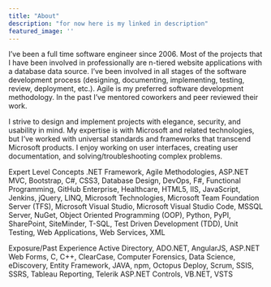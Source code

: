 ```yaml
---
title: "About"
description: "for now here is my linked in description"
featured_image: ''
---
```


I’ve been a full time software engineer since 2006. Most of the projects that I have been involved in professionally are n-tiered website applications with a database data source. I’ve been involved in all stages of the software development process (designing, documenting, implementing, testing, review, deployment, etc.). Agile is my preferred software development methodology. In the past I’ve mentored coworkers and peer reviewed their work.

I strive to design and implement projects with elegance, security, and usability in mind. My expertise is with Microsoft and related technologies, but I’ve worked with universal standards and frameworks that transcend Microsoft products. I enjoy working on user interfaces, creating user documentation, and solving/troubleshooting complex problems.

Expert Level Concepts
.NET Framework, Agile Methodologies, ASP.NET MVC, Bootstrap, C#, CSS3, Database Design, DevOps, F#, Functional Programming, GitHub Enterprise, Healthcare, HTML5, IIS, JavaScript, Jenkins, jQuery, LINQ, Microsoft Technologies, Microsoft Team Foundation Server (TFS), Microsoft Visual Studio, Microsoft Visual Studio Code, MSSQL Server, NuGet, Object Oriented Programming (OOP), Python, PyPI, SharePoint, SiteMinder, T-SQL, Test Driven Development (TDD), Unit Testing, Web Applications, Web Services, XML	

Exposure/Past Experience
Active Directory, ADO.NET, AngularJS, ASP.NET Web Forms, C, C++, ClearCase, Computer Forensics, Data Science, eDiscovery, Entity Framework, JAVA, npm, Octopus Deploy, Scrum, SSIS, SSRS, Tableau Reporting, Telerik ASP.NET Controls, VB.NET, VSTS
